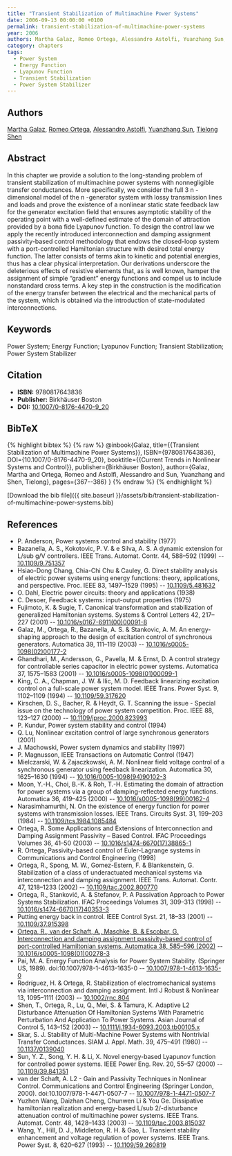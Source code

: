```yaml
---
title: "Transient Stabilization of Multimachine Power Systems"
date: 2006-09-13 00:00:00 +0100
permalink: transient-stabilization-of-multimachine-power-systems
year: 2006
authors: Martha Galaz, Romeo Ortega, Alessandro Astolfi, Yuanzhang Sun, Tielong Shen
category: chapters
tags:
  - Power System
  - Energy Function
  - Lyapunov Function
  - Transient Stabilization
  - Power System Stabilizer
---
```

 
## Authors
[Martha Galaz](authors/martha-galaz-larios), [Romeo Ortega](authors/romeo-ortega), [Alessandro Astolfi](authors/alessandro-astolfi), [Yuanzhang Sun](authors/yuanzhang-sun), [Tielong Shen](authors/tielong-shen)
 
## Abstract
In this chapter we provide a solution to the long-standing problem of transient stabilization of multimachine power systems with nonnegligible transfer conductances. More specifically, we consider the full 3 n -dimensional model of the n -generator system with lossy transmission lines and loads and prove the existence of a nonlinear static state feedback law for the generator excitation field that ensures asymptotic stability of the operating point with a well-defined estimate of the domain of attraction provided by a bona fide Lyapunov function. To design the control law we apply the recently introduced interconnection and damping assignment passivity-based control methodology that endows the closed-loop system with a port-controlled Hamiltonian structure with desired total energy function. The latter consists of terms akin to kinetic and potential energies, thus has a clear physical interpretation. Our derivations underscore the deleterious effects of resistive elements that, as is well known, hamper the assignment of simple “gradient” energy functions and compel us to include nonstandard cross terms. A key step in the construction is the modification of the energy transfer between the electrical and the mechanical parts of the system, which is obtained via the introduction of state-modulated interconnections.
 
## Keywords
Power System; Energy Function; Lyapunov Function; Transient Stabilization; Power System Stabilizer
 
## Citation
- **ISBN:** 9780817643836
- **Publisher:** Birkhäuser Boston
- **DOI:** [10.1007/0-8176-4470-9_20](https://doi.org/10.1007/0-8176-4470-9_20)
 
## BibTeX
{% highlight bibtex %}
{% raw %}
@inbook{Galaz,
  title={{Transient Stabilization of Multimachine Power Systems}},
  ISBN={9780817643836},
  DOI={10.1007/0-8176-4470-9_20},
  booktitle={{Current Trends in Nonlinear Systems and Control}},
  publisher={Birkhäuser Boston},
  author={Galaz, Martha and Ortega, Romeo and Astolfi, Alessandro and Sun, Yuanzhang and Shen, Tielong},
  pages={367--386}
}
{% endraw %}
{% endhighlight %}
 
[Download the bib file]({{ site.baseurl }}/assets/bib/transient-stabilization-of-multimachine-power-systems.bib)
 
## References
- P. Anderson, Power systems control and stability (1977)
- Bazanella, A. S., Kokotovic, P. V. & e Silva, A. S. A dynamic extension for L/sub g/V controllers. IEEE Trans. Automat. Contr. 44, 588–592 (1999) -- [10.1109/9.751357](https://doi.org/10.1109/9.751357)
- Hsiao-Dong Chang, Chia-Chi Chu & Cauley, G. Direct stability analysis of electric power systems using energy functions: theory, applications, and perspective. Proc. IEEE 83, 1497–1529 (1995) -- [10.1109/5.481632](https://doi.org/10.1109/5.481632)
- O. Dahl, Electric power circuits: theory and applications (1938)
- C. Desoer, Feedback systems: input-output properties (1975)
- Fujimoto, K. & Sugie, T. Canonical transformation and stabilization of generalized Hamiltonian systems. Systems &amp; Control Letters 42, 217–227 (2001) -- [10.1016/s0167-6911(00)00091-8](https://doi.org/10.1016/s0167-6911(00)00091-8)
- Galaz, M., Ortega, R., Bazanella, A. S. & Stankovic, A. M. An energy-shaping approach to the design of excitation control of synchronous generators. Automatica 39, 111–119 (2003) -- [10.1016/s0005-1098(02)00177-2](https://doi.org/10.1016/s0005-1098(02)00177-2)
- Ghandhari, M., Andersson, G., Pavella, M. & Ernst, D. A control strategy for controllable series capacitor in electric power systems. Automatica 37, 1575–1583 (2001) -- [10.1016/s0005-1098(01)00099-1](https://doi.org/10.1016/s0005-1098(01)00099-1)
- King, C. A., Chapman, J. W. & Ilic, M. D. Feedback linearizing excitation control on a full-scale power system model. IEEE Trans. Power Syst. 9, 1102–1109 (1994) -- [10.1109/59.317620](https://doi.org/10.1109/59.317620)
- Kirschen, D. S., Bacher, R. & Heydt, G. T. Scanning the issue - Special issue on the technology of power system competition. Proc. IEEE 88, 123–127 (2000) -- [10.1109/jproc.2000.823993](https://doi.org/10.1109/jproc.2000.823993)
- P. Kundur, Power system stability and control (1994)
- Q. Lu, Nonlinear excitation control of large synchronous generators (2001)
- J. Machowski, Power system dynamics and stability (1997)
- P. Magnusson, IEEE Transactions on Automatic Control (1947)
- Mielczarski, W. & Zajaczkowski, A. M. Nonlinear field voltage control of a synchronous generator using feedback linearization. Automatica 30, 1625–1630 (1994) -- [10.1016/0005-1098(94)90102-3](https://doi.org/10.1016/0005-1098(94)90102-3)
- Moon, Y.-H., Choi, B.-K. & Roh, T.-H. Estimating the domain of attraction for power systems via a group of damping-reflected energy functions. Automatica 36, 419–425 (2000) -- [10.1016/s0005-1098(99)00162-4](https://doi.org/10.1016/s0005-1098(99)00162-4)
- Narasimhamurthi, N. On the existence of energy function for power systems with transmission losses. IEEE Trans. Circuits Syst. 31, 199–203 (1984) -- [10.1109/tcs.1984.1085484](https://doi.org/10.1109/tcs.1984.1085484)
- Ortega, R. Some Applications and Extensions of Interconnection and Damping Assignment Passivity – Based Control. IFAC Proceedings Volumes 36, 41–50 (2003) -- [10.1016/s1474-6670(17)38865-1](https://doi.org/10.1016/s1474-6670(17)38865-1)
- R. Ortega, Passivity-based control of Euler-Lagrange systems in Communications and Control Engineering (1998)
- Ortega, R., Spong, M. W., Gomez-Estern, F. & Blankenstein, G. Stabilization of a class of underactuated mechanical systems via interconnection and damping assignment. IEEE Trans. Automat. Contr. 47, 1218–1233 (2002) -- [10.1109/tac.2002.800770](https://doi.org/10.1109/tac.2002.800770)
- Ortega, R., Stanković, A. & Stefanov, P. A Passivation Approach to Power Systems Stabilization. IFAC Proceedings Volumes 31, 309–313 (1998) -- [10.1016/s1474-6670(17)40353-3](https://doi.org/10.1016/s1474-6670(17)40353-3)
- Putting energy back in control. IEEE Control Syst. 21, 18–33 (2001) -- [10.1109/37.915398](https://doi.org/10.1109/37.915398)
- [Ortega, R., van der Schaft, A., Maschke, B. & Escobar, G. Interconnection and damping assignment passivity-based control of port-controlled Hamiltonian systems. Automatica 38, 585–596 (2002)](interconnection-and-damping-assignment-passivity-based-control-of-port-controlled-hamiltonian-systems) -- [10.1016/s0005-1098(01)00278-3](https://doi.org/10.1016/s0005-1098(01)00278-3)
- Pai, M. A. Energy Function Analysis for Power System Stability. (Springer US, 1989). doi:10.1007/978-1-4613-1635-0 -- [10.1007/978-1-4613-1635-0](https://doi.org/10.1007/978-1-4613-1635-0)
- Rodríguez, H. & Ortega, R. Stabilization of electromechanical systems via interconnection and damping assignment. Intl J Robust &amp; Nonlinear 13, 1095–1111 (2003) -- [10.1002/rnc.804](https://doi.org/10.1002/rnc.804)
- Shen, T., Ortega, R., Lu, Q., Mei, S. & Tamura, K. Adaptive L2 Disturbance Attenuation Of Hamiltonian Systems With Parametric Perturbation And Application To Power Systems. Asian Journal of Control 5, 143–152 (2003) -- [10.1111/j.1934-6093.2003.tb00105.x](https://doi.org/10.1111/j.1934-6093.2003.tb00105.x)
- Skar, S. J. Stability of Multi-Machine Power Systems with Nontrivial Transfer Conductances. SIAM J. Appl. Math. 39, 475–491 (1980) -- [10.1137/0139040](https://doi.org/10.1137/0139040)
- Sun, Y. Z., Song, Y. H. & Li, X. Novel energy-based Lyapunov function for controlled power systems. IEEE Power Eng. Rev. 20, 55–57 (2000) -- [10.1109/39.841351](https://doi.org/10.1109/39.841351)
- van der Schaft, A. L2 - Gain and Passivity Techniques in Nonlinear Control. Communications and Control Engineering (Springer London, 2000). doi:10.1007/978-1-4471-0507-7 -- [10.1007/978-1-4471-0507-7](https://doi.org/10.1007/978-1-4471-0507-7)
- Yuzhen Wang, Daizhan Cheng, Chunwen Li & You Ge. Dissipative hamiltonian realization and energy-based L/sub 2/-disturbance attenuation control of multimachine power systems. IEEE Trans. Automat. Contr. 48, 1428–1433 (2003) -- [10.1109/tac.2003.815037](https://doi.org/10.1109/tac.2003.815037)
- Wang, Y., Hill, D. J., Middleton, R. H. & Gao, L. Transient stability enhancement and voltage regulation of power systems. IEEE Trans. Power Syst. 8, 620–627 (1993) -- [10.1109/59.260819](https://doi.org/10.1109/59.260819)


